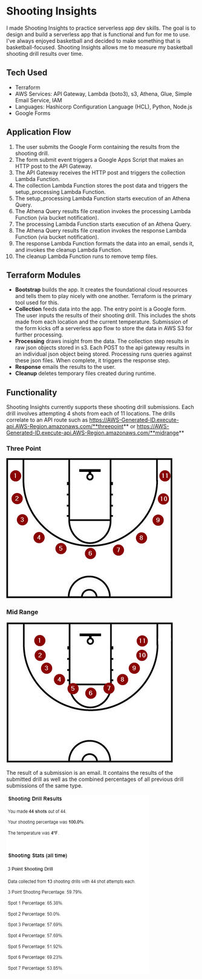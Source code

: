 # Shooting Insights

I made Shooting Insights to practice serverless app dev skills. The goal is to design and build a  serverless app that is functional and fun for me to use. I've always enjoyed basketball and decided to make something that is basketball-focused. Shooting Insights allows me to measure my basketball shooting drill results over time.

## Tech Used
- Terraform
- AWS Services: API Gateway, Lambda (boto3), s3, Athena, Glue, Simple Email Service, IAM
- Languages: Hashicorp Configuration Language (HCL), Python, Node.js
- Google Forms

## Application Flow
1. The user submits the Google Form containing the results from the shooting drill.
2. The form submit event triggers a Google Apps Script that makes an HTTP post to the API Gateway.
3. The API Gateway receives the HTTP post and triggers the collection Lambda Function.
4. The collection Lambda Function stores the post data and triggers the setup_processing Lambda Function.
5. The setup_processing Lambda Function starts execution of an Athena Query.
6. The Athena Query results file creation invokes the processing Lambda Function (via bucket notification).
7. The processing Lambda Function starts execution of an Athena Query.
8. The Athena Query results file creation invokes the response Lambda Function (via bucket notification).
9. The response Lambda Function formats the data into an email, sends it, and invokes the cleanup Lambda Function.
10. The cleanup Lambda Function runs to remove temp files.

## Terraform Modules
 - **Bootstrap** builds the app. It creates the foundational cloud resources and tells them to play nicely with one another. Terraform is the primary tool used for this.
 - **Collection** feeds data into the app. The entry point is a Google form. The user inputs the results of their shooting drill. This includes the shots made from each location and the current temperature. Submission of the form kicks off a serverless app flow to store the data in AWS S3 for further processing.
 - **Processing** draws insight from the data. The collection step results in raw json objects stored in s3. Each POST to the api gateway results in an individual json object being stored. Processing runs queries against these json files. When complete, it triggers the response step.
 - **Response** emails the results to the user.
 - **Cleanup** deletes temporary files created during runtime.

## Functionality
Shooting Insights currently supports these shooting drill submissions. Each drill involves attempting 4 shots from each of 11 locations. The drills correlate to an API route such as https://AWS-Generated-ID.execute-api.AWS-Region.amazonaws.com/**threepoint** or https://AWS-Generated-ID.execute-api.AWS-Region.amazonaws.com/**midrange**

### Three Point

![three point shooting locations](img/three_point.png)

### Mid Range

![mid range shooting locations](img/mid_range.png)

The result of a submission is an email. It contains the results of the submitted drill as well as the combined percentages of all previous drill submissions of the same type.

![email example](img/email_example.png)
